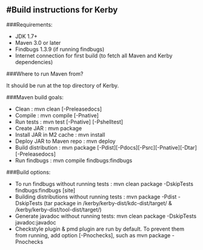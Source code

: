 #Build instructions for Kerby
-------------
###Requirements:
* JDK 1.7+
* Maven 3.0 or later
* Findbugs 1.3.9 (if running findbugs)
* Internet connection for first build (to fetch all Maven and Kerby dependencies)

###Where to run Maven from?

It should be run at the top directory of Kerby.

###Maven build goals:

* Clean         : mvn clean [-Preleasedocs]
* Compile       : mvn compile [-Pnative]
* Run tests     : mvn test [-Pnative] [-Pshelltest]
* Create JAR    : mvn package
* Install JAR in M2 cache   : mvn install
* Deploy JAR to Maven repo  : mvn deploy
* Build distribution        : mvn package [-Pdist][-Pdocs][-Psrc][-Pnative][-Dtar][-Preleasedocs]
* Run findbugs   : mvn compile findbugs:findbugs

###Build options:

* To run findbugs without running tests : mvn clean package -DskipTests findbugs:findbugs [site]
* Building distributions  without running tests : mvn package -Pdist -DskipTests  (tar package in /kerby/kerby-dist/kdc-dist/target/ & /kerby/kerby-dist/tool-dist/target/)
* Generate javadoc without running tests: mvn clean package -DskipTests javadoc:javadoc
* Checkstyle plugin & pmd plugin are run by default. To prevent them from running, add option [-Pnochecks], such as mvn package -Pnochecks